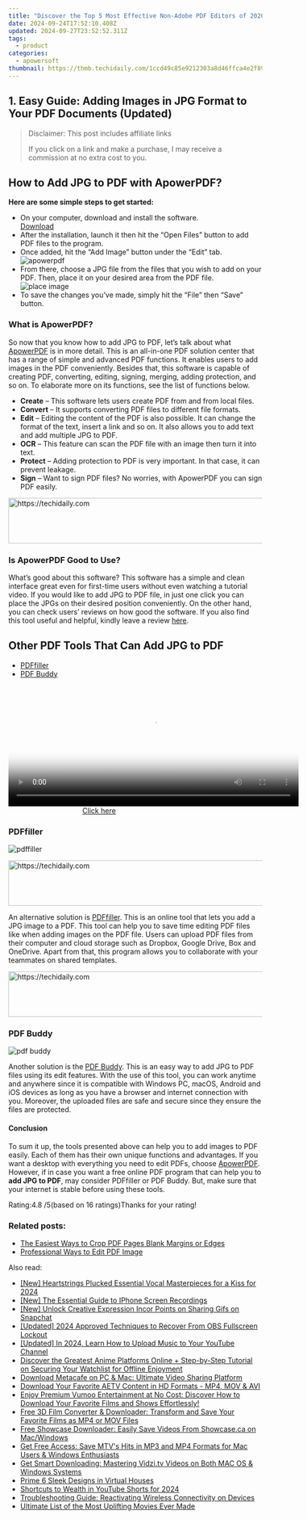 ```yaml
---
title: "Discover the Top 5 Most Effective Non-Adobe PDF Editors of 2020: A Complete Guide for Optimal File Management"
date: 2024-09-24T17:52:10.408Z
updated: 2024-09-27T23:52:52.311Z
tags:
  - product
categories:
  - apowersoft
thumbnail: https://thmb.techidaily.com/1ccd49c85e9212303a8d46ffca4e2f894288070bb2a09d79b62ee40d21724a7f.jpg
---
```


## 1. Easy Guide: Adding Images in JPG Format to Your PDF Documents (Updated)

>  Disclaimer: This post includes affiliate links
>
>  If you click on a link and make a purchase, I may receive a commission at no extra cost to you.
>

## How to Add JPG to PDF with ApowerPDF?

**Here are some simple steps to get started:**

* On your computer, download and install the software.  
[Download](https://tools.techidaily.com/apowersoft/products/)
* After the installation, launch it then hit the “Open Files” button to add PDF files to the program.
* Once added, hit the “Add Image” button under the “Edit” tab.  
![apowerpdf](https://www.apowersoft.com//webusupload.aoscdn.com/apowercom/wp-content/uploads/2020/07/add-image.jpg.webp)
* From there, choose a JPG file from the files that you wish to add on your PDF. Then, place it on your desired area from the PDF file.  
![place image](https://www.apowersoft.com//webusupload.aoscdn.com/apowercom/wp-content/uploads/2020/07/place-jpg.jpg.webp)
* To save the changes you’ve made, simply hit the “File” then “Save” button.

### What is ApowerPDF?

So now that you know how to add JPG to PDF, let’s talk about what [ApowerPDF](https://tools.techidaily.com/apowersoft/apower-pdf/) is in more detail. This is an all-in-one PDF solution center that has a range of simple and advanced PDF functions. It enables users to add images in the PDF conveniently. Besides that, this software is capable of creating PDF, converting, editing, signing, merging, adding protection, and so on. To elaborate more on its functions, see the list of functions below.

* **Create** – This software lets users create PDF from and from local files.
* **Convert** – It supports converting PDF files to different file formats.
* **Edit**  – Editing the content of the PDF is also possible. It can change the format of the text, insert a link and so on. It also allows you to add text and add multiple JPG to PDF.
* **OCR** – This feature can scan the PDF file with an image then turn it into text.
* **Protect** – Adding protection to PDF is very important. In that case, it can prevent leakage.
* **Sign** – Want to sign PDF files? No worries, with ApowerPDF you can sign PDF easily.

<!-- affiliate ads begin -->
<a href="https://appsumo.8odi.net/c/5597632/2082532/7443" target="_top" id="2082532">
  <img src="//a.impactradius-go.com/display-ad/7443-2082532" border="0" alt="https://techidaily.com" width="728" height="90"/>
</a>
<img height="0" width="0" src="https://appsumo.8odi.net/i/5597632/2082532/7443" style="position:absolute;visibility:hidden;" border="0" />
<!-- affiliate ads end -->

### Is ApowerPDF Good to Use?

What’s good about this software? This software has a simple and clean interface great even for first-time users without even watching a tutorial video. If you would like to add JPG to PDF file, in just one click you can place the JPGs on their desired position conveniently. On the other hand, you can check users’ reviews on how good the software. If you also find this tool useful and helpful, kindly leave a review [here](https://www.g2crowd.com/products/apowerpdf/reviews).

## Other PDF Tools That Can Add JPG to PDF

* [PDFfiller](https://tools.techidaily.com/apowersoft/products/)
* [PDF Buddy](https://tools.techidaily.com/apowersoft/products/)

<!-- affiliate ads begin -->
<span id="1983545">
					<video width="576" height="240" style="cursor:pointer"
           poster="//a.impactradius-go.com/display-clicktoplayimage/1983545.png"
           onclick="if(!this.playClicked){this.play();this.setAttribute('controls',true);this.playClicked=true;}">
	   <source src="//a.impactradius-go.com/display-ad/22993-1983545">
	   <img src="//a.impactradius-go.com/display-clicktoplayimage/1983545.png" style="border: none; height: 100%; width: 100%; object-fit: contain">
	</video>
	<div style="width:360px;text-align:center"><a href="javascript:window.open(decodeURIComponent('https%3A%2F%2Fhomestyler.sjv.io%2Fc%2F5597632%2F1983545%2F22993'), '_blank');void(0);">Click here</a></div>
</span>
<img height="0" width="0" src="https://imp.pxf.io/i/5597632/1983545/22993" style="position:absolute;visibility:hidden;" border="0" />
<!-- affiliate ads end -->

### PDFfiller

![pdffiller](https://www.apowersoft.com//webusupload.aoscdn.com/apowercom/wp-content/uploads/2020/07/add-image-pdffiller.jpg.webp)

<!-- affiliate ads begin -->
<a href="https://appsumo.8odi.net/c/5597632/2105864/7443" target="_top" id="2105864">
  <img src="//a.impactradius-go.com/display-ad/7443-2105864" border="0" alt="https://techidaily.com" width="728" height="90"/>
</a>
<img height="0" width="0" src="https://appsumo.8odi.net/i/5597632/2105864/7443" style="position:absolute;visibility:hidden;" border="0" />
<!-- affiliate ads end -->

An alternative solution is [PDFfiller](https://www.pdffiller.com/en/categories/add-image.htm). This is an online tool that lets you add a JPG image to a PDF. This tool can help you to save time editing PDF files like when adding images on the PDF file. Users can upload PDF files from their computer and cloud storage such as Dropbox, Google Drive, Box and OneDrive. Apart from that, this program allows you to collaborate with your teammates on shared templates.

<!-- affiliate ads begin -->
<a href="https://appsumo.8odi.net/c/5597632/2105869/7443" target="_top" id="2105869">
  <img src="//a.impactradius-go.com/display-ad/7443-2105869" border="0" alt="https://techidaily.com" width="728" height="90"/>
</a>
<img height="0" width="0" src="https://appsumo.8odi.net/i/5597632/2105869/7443" style="position:absolute;visibility:hidden;" border="0" />
<!-- affiliate ads end -->

### PDF Buddy

![pdf buddy](https://www.apowersoft.com//webusupload.aoscdn.com/apowercom/wp-content/uploads/2020/07/add-jpg-using-pdfbuddy.jpg.webp)

Another solution is the [PDF Buddy](https://www.pdfbuddy.com/how-to/add-image-to-pdf). This is an easy way to add JPG to PDF files using its edit features. With the use of this tool, you can work anytime and anywhere since it is compatible with Windows PC, macOS, Android and iOS devices as long as you have a browser and internet connection with you. Moreover, the uploaded files are safe and secure since they ensure the files are protected.

#### Conclusion

To sum it up, the tools presented above can help you to add images to PDF easily. Each of them has their own unique functions and advantages. If you want a desktop with everything you need to edit PDFs, choose [ApowerPDF](https://tools.techidaily.com/apowersoft/apower-pdf/). However, if in case you want a free online PDF program that can help you to **add JPG to PDF**, may consider PDFfiller or PDF Buddy. But, make sure that your internet is stable before using these tools.

Rating:4.8 /5(based on 16 ratings)Thanks for your rating!

### Related posts:

* [The Easiest Ways to Crop PDF Pages Blank Margins or Edges](https://tools.techidaily.com/apowersoft/apower-pdf/)
* [Professional Ways to Edit PDF Image](https://tools.techidaily.com/apowersoft/apower-pdf/)

<ins class="adsbygoogle"
     style="display:block"
     data-ad-format="autorelaxed"
     data-ad-client="ca-pub-7571918770474297"
     data-ad-slot="1223367746"></ins>

<ins class="adsbygoogle"
     style="display:block"
     data-ad-client="ca-pub-7571918770474297"
     data-ad-slot="8358498916"
     data-ad-format="auto"
     data-full-width-responsive="true"></ins>

<span class="atpl-alsoreadstyle">Also read:</span>
<div><ul>
<li><a href="https://fox-helps.techidaily.com/new-heartstrings-plucked-essential-vocal-masterpieces-for-a-kiss-for-2024/"><u>[New] Heartstrings Plucked Essential Vocal Masterpieces for a Kiss for 2024</u></a></li>
<li><a href="https://video-capture.techidaily.com/new-the-essential-guide-to-iphone-screen-recordings/"><u>[New] The Essential Guide to IPhone Screen Recordings</u></a></li>
<li><a href="https://snapchat-videos.techidaily.com/new-unlock-creative-expression-incor-points-on-sharing-gifs-on-snapchat/"><u>[New] Unlock Creative Expression Incor Points on Sharing Gifs on Snapchat</u></a></li>
<li><a href="https://on-screen-recording.techidaily.com/updated-2024-approved-techniques-to-recover-from-obs-fullscreen-lockout/"><u>[Updated] 2024 Approved Techniques to Recover From OBS Fullscreen Lockout</u></a></li>
<li><a href="https://youtube-tips.techidaily.com/ed-in-2024-learn-how-to-upload-music-to-your-youtube-channel/"><u>[Updated] In 2024, Learn How to Upload Music to Your YouTube Channel</u></a></li>
<li><a href="https://win-lab.techidaily.com/discover-the-greatest-anime-platforms-online-plus-step-by-step-tutorial-on-securing-your-watchlist-for-offline-enjoyment/"><u>Discover the Greatest Anime Platforms Online + Step-by-Step Tutorial on Securing Your Watchlist for Offline Enjoyment</u></a></li>
<li><a href="https://win-lab.techidaily.com/download-metacafe-on-pc-and-mac-ultimate-video-sharing-platform/"><u>Download Metacafe on PC & Mac: Ultimate Video Sharing Platform</u></a></li>
<li><a href="https://win-lab.techidaily.com/download-your-favorite-aetv-content-in-hd-formats-mp4-mov-and-avi/"><u>Download Your Favorite AETV Content in HD Formats - MP4, MOV & AVI</u></a></li>
<li><a href="https://win-lab.techidaily.com/enjoy-premium-vumoo-entertainment-at-no-cost-discover-how-to-download-your-favorite-films-and-shows-effortlessly/"><u>Enjoy Premium Vumoo Entertainment at No Cost: Discover How to Download Your Favorite Films and Shows Effortlessly!</u></a></li>
<li><a href="https://win-lab.techidaily.com/free-3d-film-converter-and-downloader-transform-and-save-your-favorite-films-as-mp4-or-mov-files/"><u>Free 3D Film Converter & Downloader: Transform and Save Your Favorite Films as MP4 or MOV Files</u></a></li>
<li><a href="https://win-lab.techidaily.com/free-showcase-downloader-easily-save-videos-from-showcaseca-on-macwindows/"><u>Free Showcase Downloader: Easily Save Videos From Showcase.ca on Mac/Windows</u></a></li>
<li><a href="https://win-lab.techidaily.com/get-free-access-save-mtvs-hits-in-mp3-and-mp4-formats-for-mac-users-and-windows-enthusiasts/"><u>Get Free Access: Save MTV's Hits in MP3 and MP4 Formats for Mac Users & Windows Enthusiasts</u></a></li>
<li><a href="https://win-lab.techidaily.com/get-smart-downloading-mastering-vidzitv-videos-on-both-mac-os-and-windows-systems/"><u>Get Smart Downloading: Mastering Vidzi.tv Videos on Both MAC OS & Windows Systems</u></a></li>
<li><a href="https://screen-recording.techidaily.com/prime-6-sleek-designs-in-virtual-houses/"><u>Prime 6 Sleek Designs in Virtual Houses</u></a></li>
<li><a href="https://facebook-video-share.techidaily.com/shortcuts-to-wealth-in-youtube-shorts-for-2024/"><u>Shortcuts to Wealth in YouTube Shorts for 2024</u></a></li>
<li><a href="https://win-howtos.techidaily.com/troubleshooting-guide-reactivating-wireless-connectivity-on-devices/"><u>Troubleshooting Guide: Reactivating Wireless Connectivity on Devices</u></a></li>
<li><a href="https://techno-recovery.techidaily.com/ultimate-list-of-the-most-uplifting-movies-ever-made/"><u>Ultimate List of the Most Uplifting Movies Ever Made</u></a></li>
</ul></div>

